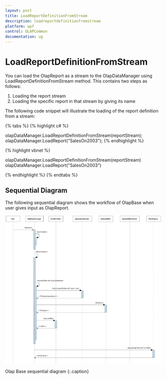 ```yaml
---
layout: post
title: LoadReportDefinitionFromStream
description: loadreportdefinitionfromstream
platform: wpf
control: OLAPCommon
documentation: ug
---
```


# LoadReportDefinitionFromStream



You can load the OlapReport as a stream to the OlapDataManager using LoadReportDefinitionFromStream method. This contains two steps as follows:

1. Loading the report stream 
2. Loading the specific report in that stream by giving its name

The following code snippet will illustrate the loading of the report definition from a stream:


{% tabs %}
{% highlight c# %}

olapDataManager.LoadReportDefinitionFromStream(reportStream);
olapDataManager.LoadReport("SalesOn2003");
{% endhighlight  %}


{% highlight vbnet %}

olapDataManager.LoadReportDefinitionFromStream(reportStream)
olapDataManager.LoadReport("SalesOn2003")

{% endhighlight  %}
{% endtabs %}

## Sequential Diagram

The following sequential diagram shows the workflow of OlapBase when user gives input as OlapReport.

![](LoadReportDefinitionFromStream_images/LoadReportDefinitionFromStream_img1.png)





Olap Base sequential diagram
{:.caption}



